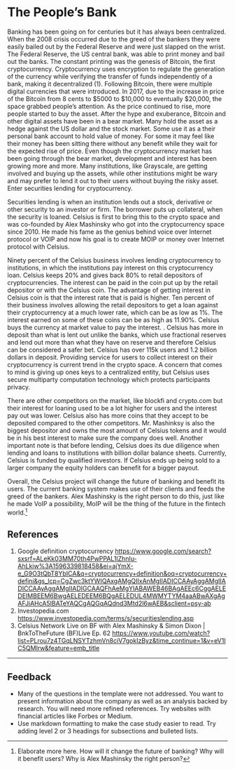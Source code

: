 # The People’s Bank

Banking has been going on for centuries but it has always been centralized.  When the 2008 crisis occurred due to the greed of the bankers they were easily bailed out by the Federal Reserve and were just slapped on the wrist.  The Federal Reserve, the US central bank, was able to print money and bail out the banks.  The constant printing was the genesis of Bitcoin, the first cryptocurrency.  Cryptocurrency uses encryption to regulate the generation of the currency while verifying the transfer of funds independently of a bank, making it decentralized (1).  Following Bitcoin, there were multiple digital currencies that were introduced.  In 2017, due to the increase in price of the Bitcoin from 8 cents to $5000 to $10,000 to eventually $20,000, the space grabbed people’s attention.  As the price continued to rise, more people started to buy the asset.   After the hype and exuberance, Bitcoin and other digital assets have been in a bear market.  Many hold the asset as a hedge against the US dollar and the stock market.  Some use it as a their personal bank account to hold value of money.  For some it may feel like their money has been sitting there without any benefit while they wait for the expected rise of price.  Even though the cryptocurrency market has been going through the bear market, development and interest has been growing more and more.  Many institutions, like Grayscale, are getting involved and buying up the assets, while other institutions might be wary and may prefer to lend it out to their users without buying the risky asset.  Enter securities lending for cryptocurrency.

Securities lending is when an institution lends out a stock, derivative or other security to an investor or firm.   The borrower puts up collateral, when the security is loaned.  Celsius is first to bring this to the crypto space and was co-founded by Alex Mashinsky who got into the cryptocurrency space since 2010.  He made his fame as the genius behind voice over Internet protocol or VOIP and now his goal is to create MOIP or money over Internet protocol with Celsius.  

 Ninety percent of the Celsius business involves lending cryptocurrency to institutions, in which the institutions pay interest on this cryptocurrency loan.   Celsius keeps 20% and gives back 80% to retail depositors of cryptocurrencies.  The interest can be paid in the coin put up by the retail depositor or with the Celsius coin.  The advantage of getting interest in Celsius coin is that the interest rate that is paid is higher.  Ten percent of their business involves allowing the retail depositors to get a loan against their cryptocurrency at a much lower rate, which can be as low as 1%.  The interest earned on some of these coins can be as high as 11.90%.   Celsius buys the currency at market value to pay the interest.  .  Celsius has more in deposit than what is lent out unlike the banks, which use fractional reserves and lend out more than what they have on reserve and therefore Celsius can be considered a safer bet.  Celsius has over 115k users and 1.2 billion dollars in deposit.   Providing service for users to collect interest on their cryptocurrency is current trend in the crypto space.  A concern that comes to mind is giving up ones keys to a centralized entity, but Celsius uses secure multiparty computation technology which protects participants privacy.

There are other competitors on the market, like blockfi and crypto.com but their interest for loaning used to be a lot higher for users and the interest pay out was lower. Celsius also has more coins that they accept to be deposited compared to the other competitors.  Mr. Mashinksy is also the biggest depositor and owns the most amount of Celsius tokens and it would be in his best interest to make sure the company does well.  Another important note is that before lending, Celsius does its due diligence when lending and loans to institutions with billion dollar balance sheets.  Currently, Celsius is funded by qualified investors.  If Celsius ends up being sold to a larger company the equity holders can benefit for a bigger payout.
	
Overall, the Celsius project will change the future of banking and benefit its users.  The current banking system makes use of their clients and feeds the greed of the bankers.  Alex Mashinsky is the right person to do this, just like he made VoIP a possibility, MoIP will be the thing of the future in the fintech world.[^elaborate]


## References
1) Google definition cryptocurrency 
https://www.google.com/search?sxsrf=ALeKk03MM70th4PwPPAL1lZhnIu-AhLkiw%3A1596339818458&ei=ajYmX-e_G9O3tQbT8YbICA&q=cryptocurrency+definition&oq=cryptocurrency+defini&gs_lcp=CgZwc3ktYWIQAxgAMgQIIxAnMgIIADICCAAyAggAMgIIADICCAAyAggAMgIIADIGCAAQFhAeMgYIABAWEB46BAgAEEc6CggAELEDEIMBEEM6BwgAELEDEEM6BQgAELEDUL4MWMYTYM4aaABwAXgAgAFJiAHcA5IBATeYAQCgAQGqAQdnd3Mtd2l6wAEB&sclient=psy-ab
2) Investopedia.com https://www.investopedia.com/terms/s/securitieslending.asp
3) Celsius Network Live on BF with Alex Mashinsky & Simon Dixon | BnkToTheFuture 
(BF)Live Ep. 62 https://www.youtube.com/watch?list=PLrou7z4TGqLNSYTzhmVn8ciV7gokIzByz&time_continue=1&v=eV1IC5QMIrw&feature=emb_title

***

## Feedback
* Many of the questions in the template were not addressed. You want to present information about the company as well as an analysis backed by research. You will need more refined references. Try websites with financial articles like Forbes or Medium.
* Use markdown formatting to make the case study easier to read. Try adding level 2 or 3 headings for subsections and bulleted lists.

[^elaborate]: Elaborate more here. How will it change the future of banking? Why will it benefit users? Why is Alex Mashinsky the right person? 